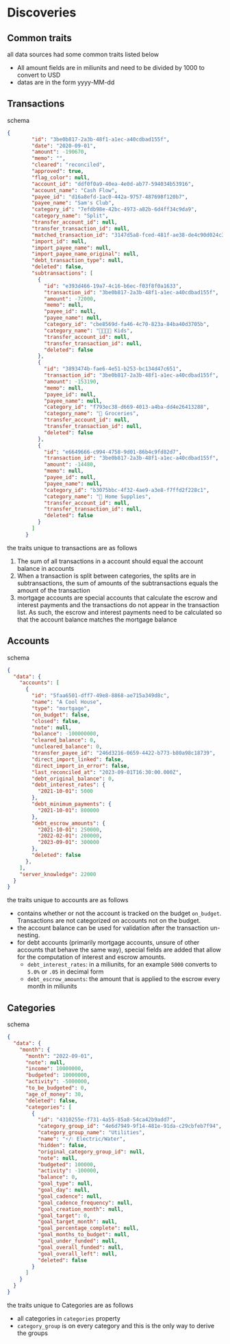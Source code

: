 # Discoveries

## Common traits

all data sources had some common traits listed below

- All amount fields are in miliunits and need to be divided by 1000 to convert to USD
- datas are in the form yyyy-MM-dd

## Transactions

schema
``` json
{
        "id": "3be0b817-2a3b-48f1-a1ec-a40cdbad155f",
        "date": "2020-09-01",
        "amount": -190670,
        "memo": "",
        "cleared": "reconciled",
        "approved": true,
        "flag_color": null,
        "account_id": "ddf0f0a9-40ea-4e0d-ab77-594034b53916",
        "account_name": "Cash Flow",
        "payee_id": "d16a8efd-1ac0-442a-9757-487698f120b7",
        "payee_name": "Sam's Club",
        "category_id": "7efdb98e-42bc-4973-a82b-6d4ff34c9da9",
        "category_name": "Split",
        "transfer_account_id": null,
        "transfer_transaction_id": null,
        "matched_transaction_id": "3147d5a8-fced-481f-ae38-de4c90d024c3",
        "import_id": null,
        "import_payee_name": null,
        "import_payee_name_original": null,
        "debt_transaction_type": null,
        "deleted": false,
        "subtransactions": [
          {
            "id": "e393d466-19a7-4c16-b6ec-f03f8f0a1633",
            "transaction_id": "3be0b817-2a3b-48f1-a1ec-a40cdbad155f",
            "amount": -72000,
            "memo": null,
            "payee_id": null,
            "payee_name": null,
            "category_id": "cbe8569d-fa46-4c70-823a-84ba40d3705b",
            "category_name": "👨‍👩‍👦‍👦 Kids",
            "transfer_account_id": null,
            "transfer_transaction_id": null,
            "deleted": false
          },
          {
            "id": "3893474b-fae6-4e51-b253-bc134d47c651",
            "transaction_id": "3be0b817-2a3b-48f1-a1ec-a40cdbad155f",
            "amount": -153190,
            "memo": null,
            "payee_id": null,
            "payee_name": null,
            "category_id": "f793ec38-d669-4013-a4ba-dd4e26413288",
            "category_name": "🛒 Groceries",
            "transfer_account_id": null,
            "transfer_transaction_id": null,
            "deleted": false
          },
          {
            "id": "e6649666-c994-4758-9d01-86b4c9fd82d7",
            "transaction_id": "3be0b817-2a3b-48f1-a1ec-a40cdbad155f",
            "amount": -14480,
            "memo": null,
            "payee_id": null,
            "payee_name": null,
            "category_id": "b3075bbc-4f32-4ae9-a3e8-f7ffd2f228c1",
            "category_name": "🧻 Home Supplies",
            "transfer_account_id": null,
            "transfer_transaction_id": null,
            "deleted": false
          }
        ]
      }
```

the traits unique to transactions are as follows

1. The sum of all transactions in a account should equal the account balance in accounts
1. When a transaction is split between categories, the splits are in subtransactions, the sum of amounts of the subtransactions equals the amount of the transaction
2. mortgage accounts are special accounts that calculate the escrow and interest payments and the transactions do not appear in the transaction list. As such, the escrow and interest payments need to be calculated so that the account balance matches the mortgage balance

## Accounts

schema
``` json
{
  "data": {
    "accounts": [
      {
        "id": "5faa6501-dff7-49e8-8868-ae715a349d8c",
        "name": "A Cool House",
        "type": "mortgage",
        "on_budget": false,
        "closed": false,
        "note": null,
        "balance": -100000000,
        "cleared_balance": 0,
        "uncleared_balance": 0,
        "transfer_payee_id": "246d3216-0659-4422-b773-b80a98c18739",
        "direct_import_linked": false,
        "direct_import_in_error": false,
        "last_reconciled_at": "2023-09-01T16:30:00.000Z",
        "debt_original_balance": 0,
        "debt_interest_rates": {
          "2021-10-01": 5000
        },
        "debt_minimum_payments": {
          "2021-10-01": 800000
        },
        "debt_escrow_amounts": {
          "2021-10-01": 250000,
          "2022-02-01": 200000,
          "2023-09-01": 300000
        },
        "deleted": false
      },
    ],
    "server_knowledge": 22000
  }
}
```

the traits unique to accounts are as follows

- contains whether or not the account is tracked on the budget `on_budget`. Transactions are not categorized on accounts not on the budget.
- the account balance can be used for validation after the transaction un-nesting.
- for debt accounts (primarily mortgage accounts, unsure of other accounts that behave the same way), special fields are added that allow for the computation of interest and escrow amounts.
  - `debt_interest_rates`: in a miliunits, for an example `5000` converts to `5.0%` or `.05` in decimal form
  - `debt_escrow_amounts`: the amount that is applied to the escrow every month in miliunits


## Categories

schema
``` json
{
  "data": {
    "month": {
      "month": "2022-09-01",
      "note": null,
      "income": 10000000,
      "budgeted": 10000000,
      "activity": -5000000,
      "to_be_budgeted": 0,
      "age_of_money": 30,
      "deleted": false,
      "categories": [
        {
          "id": "4310255e-f731-4a55-85a8-54ca42b9add7",
          "category_group_id": "4e6d7949-9f14-481e-91da-c29cbfeb7f94",
          "category_group_name": "Utilities",
          "name": "⚡/💧 Electric/Water",
          "hidden": false,
          "original_category_group_id": null,
          "note": null,
          "budgeted": 100000,
          "activity": -100000,
          "balance": 0,
          "goal_type": null,
          "goal_day": null,
          "goal_cadence": null,
          "goal_cadence_frequency": null,
          "goal_creation_month": null,
          "goal_target": 0,
          "goal_target_month": null,
          "goal_percentage_complete": null,
          "goal_months_to_budget": null,
          "goal_under_funded": null,
          "goal_overall_funded": null,
          "goal_overall_left": null,
          "deleted": false
        }
      ]
    }
  }
}
```

the traits unique to Categories are as follows
- all categories in `categories` property
- `category_group` is on every category and this is the only way to derive the groups